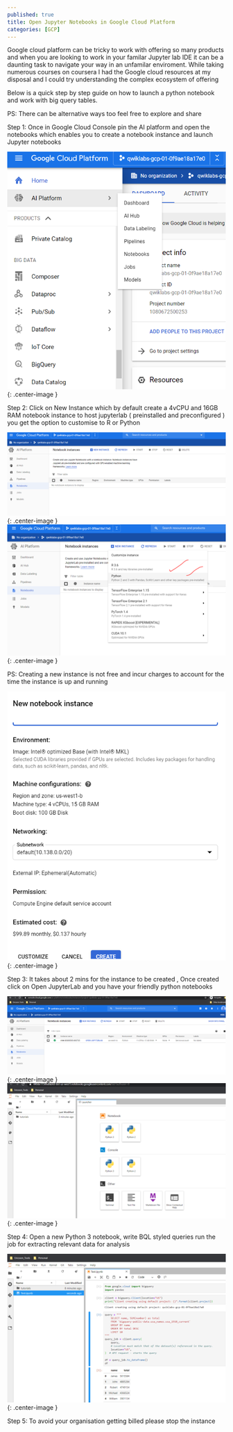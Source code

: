 ```yaml
---
published: true
title: Open Jupyter Notebooks in Google Cloud Platform
categories: [GCP]
---
```


Google cloud platform can be tricky to work with offering so many products and when you are looking to work in your familar Jupyter lab IDE it can be a daunting task to navigate your way in an unfamilar enviroment. While taking numerous courses on coursera I had the Google cloud resources at my disposal and I could try understanding the complex ecosystem of offering

Below is a quick step by step guide on how to launch a python notebook and work with big query tables. 

PS: There can be alternative ways too feel free to explore and share 


Step 1: Once in Google Cloud Console pin the AI platform and open the notebooks which enables you to create a notebook instance and launch Jupyter notebooks 

![](/images/GCP/step1.png){: .center-image }

Step 2: Click on New Instance which by default create a 4vCPU and 16GB RAM notebook instance to host jupyterlab ( preinstalled and preconfigured ) you get the option to customise to R or Python 


![](/images/GCP/step2.png){: .center-image }
![](/images/GCP/step3.png){: .center-image }


PS: Creating a new instance is not free and incur charges to account for the time the instance is up and running

![](/images/GCP/step4.png){: .center-image }


Step 3: It takes about 2 mins for the instance to be created , Once created click on Open JupyterLab and you have your friendly python notebooks

![](/images/GCP/step5.png){: .center-image }
![](/images/GCP/step6.png){: .center-image }

Step 4: Open a new Python 3 notebook, write BQL styled queries run the job for extracting relevant data for analysis 

![](/images/GCP/step7.png){: .center-image }

Step 5: To avoid your organisation getting billed please stop the instance  




